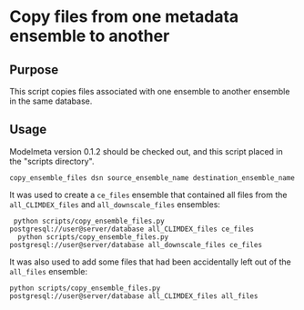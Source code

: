 # Copy files from one metadata ensemble to another

## Purpose
This script copies files associated with one ensemble to another ensemble in the same database.

## Usage
Modelmeta version 0.1.2 should be checked out, and this script placed in the "scripts directory".

```
copy_ensemble_files dsn source_ensemble_name destination_ensemble_name
```

It was used to create a `ce_files` ensemble that contained all files from the `all_CLIMDEX_files` and `all_downscale_files` ensembles:

```
 python scripts/copy_ensemble_files.py postgresql://user@server/database all_CLIMDEX_files ce_files
  python scripts/copy_ensemble_files.py postgresql://user@server/database all_downscale_files ce_files
```

It was also used to add some files that had been accidentally left out of the `all_files` ensemble:

```
python scripts/copy_ensemble_files.py postgresql://user@server/database all_CLIMDEX_files all_files
```



